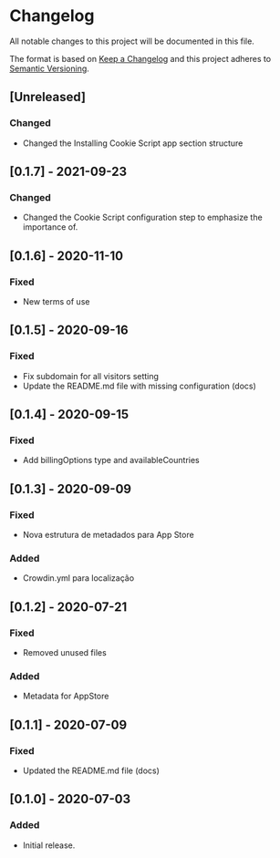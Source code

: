 # Changelog

All notable changes to this project will be documented in this file.

The format is based on [Keep a Changelog](http://keepachangelog.com/en/1.0.0/)
and this project adheres to [Semantic Versioning](http://semver.org/spec/v2.0.0.html).

## [Unreleased]
### Changed
- Changed the Installing Cookie Script app section structure

## [0.1.7] - 2021-09-23
### Changed
- Changed the Cookie Script configuration step to emphasize the importance of.
## [0.1.6] - 2020-11-10

### Fixed
- New terms of use

## [0.1.5] - 2020-09-16
### Fixed

- Fix subdomain for all visitors setting
- Update the README.md file with missing configuration (docs)

## [0.1.4] - 2020-09-15
### Fixed
- Add billingOptions type and availableCountries

## [0.1.3] - 2020-09-09

### Fixed
- Nova estrutura de metadados para App Store

### Added
- Crowdin.yml para localização

## [0.1.2] - 2020-07-21
### Fixed
- Removed unused files

### Added
- Metadata for AppStore

## [0.1.1] - 2020-07-09
### Fixed

- Updated the README.md file (docs)

## [0.1.0] - 2020-07-03

### Added

- Initial release.

